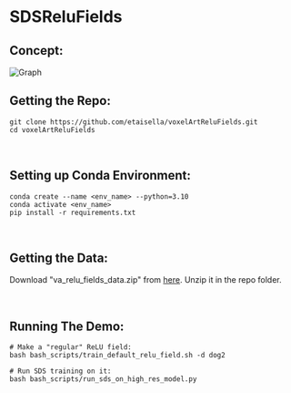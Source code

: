 # SDSReluFields

## Concept:
![Graph](https://i.ibb.co/HNqVp4D/Voxel-Art-diagrams-nerf-edit.png "Flow:")

## Getting the Repo:
    git clone https://github.com/etaisella/voxelArtReluFields.git
    cd voxelArtReluFields

</br>

## Setting up Conda Environment:
    conda create --name <env_name> --python=3.10
    conda activate <env_name>
    pip install -r requirements.txt

</br>

## Getting the Data:
Download "va_relu_fields_data.zip" from [here](https://drive.google.com/drive/folders/15nsQQzF1ykgefZ4WXuINgdOM90VxtXvL?usp=sharing).
Unzip it in the repo folder.

</br>

## Running The Demo:
    # Make a "regular" ReLU field:
    bash bash_scripts/train_default_relu_field.sh -d dog2

    # Run SDS training on it:
    bash bash_scripts/run_sds_on_high_res_model.py




